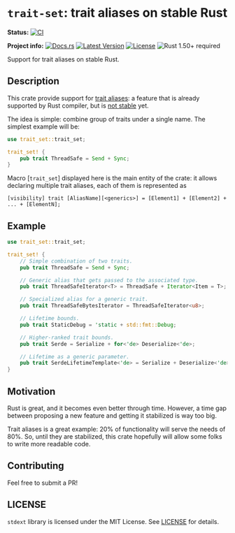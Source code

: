 # `trait-set`: trait aliases on stable Rust

**Status:**
[![CI](https://github.com/popzxc/trait-set/workflows/CI/badge.svg)](https://github.com/popzxc/trait-set/actions)

**Project info:**
[![Docs.rs](https://docs.rs/trait-set/badge.svg)](https://docs.rs/stdext)
[![Latest Version](https://img.shields.io/crates/v/trait-set.svg)](https://crates.io/crates/stdext)
[![License](https://img.shields.io/github/license/popzxc/trait-set.svg)](https://github.com/popzxc/stdext-rs)
![Rust 1.50+ required](https://img.shields.io/badge/rust-1.50+-blue.svg?label=Rust)

Support for trait aliases on stable Rust.

## Description

This crate provide support for [trait aliases][alias]: a feature
that is already supported by Rust compiler, but is [not stable][tracking_issue]
yet.

The idea is simple: combine group of traits under a single name. The simplest
example will be:

```rust
use trait_set::trait_set;

trait_set! {
    pub trait ThreadSafe = Send + Sync;
}
```

Macro [`trait_set`] displayed here is the main entity of the crate:
it allows declaring multiple trait aliases, each of them is represented
as

```text
[visibility] trait [AliasName][<generics>] = [Element1] + [Element2] + ... + [ElementN];
```

[alias]: https://doc.rust-lang.org/unstable-book/language-features/trait-alias.html
[tracking_issue]: https://github.com/rust-lang/rust/issues/41517

## Example

```rust
use trait_set::trait_set;

trait_set! {
    // Simple combination of two traits.
    pub trait ThreadSafe = Send + Sync;

    // Generic alias that gets passed to the associated type.
    pub trait ThreadSafeIterator<T> = ThreadSafe + Iterator<Item = T>;

    // Specialized alias for a generic trait.
    pub trait ThreadSafeBytesIterator = ThreadSafeIterator<u8>;

    // Lifetime bounds.
    pub trait StaticDebug = 'static + std::fmt::Debug;

    // Higher-ranked trait bounds.
    pub trait Serde = Serialize + for<'de> Deserialize<'de>;

    // Lifetime as a generic parameter.
    pub trait SerdeLifetimeTemplate<'de> = Serialize + Deserialize<'de>;
}
```

## Motivation

Rust is great, and it becomes even better through time. However, a time gap between proposing
a new feature and getting it stabilized is way too big.

Trait aliases is a great example: 20% of functionality will serve the needs of 80%.
So, until they are stabilized, this crate hopefully will allow some folks to write more readable code.

## Contributing

Feel free to submit a PR!

## LICENSE

`stdext` library is licensed under the MIT License. See [LICENSE](LICENSE) for details.
